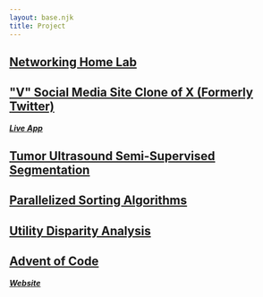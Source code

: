 ```yaml
---
layout: base.njk
title: Project
---
```

## <ins>Networking Home Lab</ins>

## <ins>["V" Social Media Site Clone of X (Formerly Twitter)](https://github.com/avzaman/AvzamanSocial)</ins>
[***Live App***](https://d173s6iimxj6sw.cloudfront.net/AvzamanSocial/social-feed.php)<br>

## <ins>[Tumor Ultrasound Semi-Supervised Segmentation](https://github.com/avzaman/UltrasoundDiffusion)</ins>

## <ins>[Parallelized Sorting Algorithms](https://github.com/avzaman/ParallelSorting)</ins>

## <ins>[Utility Disparity Analysis](https://github.com/avzaman/UtilityRateDisparity)</ins>

## <ins>[Advent of Code](https://github.com/avzaman/AdventOfCode)</ins>
[***Website***](https://adventofcode.com/)